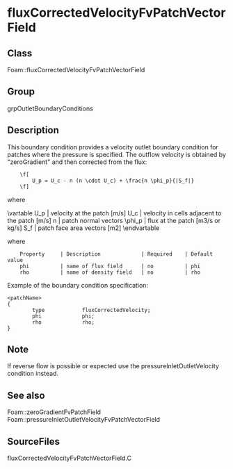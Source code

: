 # fluxCorrectedVelocityFvPatchVectorField 
## Class
Foam::fluxCorrectedVelocityFvPatchVectorField

## Group
grpOutletBoundaryConditions

## Description
This boundary condition provides a velocity outlet boundary condition for
patches where the pressure is specified.  The outflow velocity is obtained
by "zeroGradient" and then corrected from the flux:

        \f[
            U_p = U_c - n (n \cdot U_c) + \frac{n \phi_p}{|S_f|}
        \f]

where

\vartable
        U_p | velocity at the patch [m/s]
        U_c | velocity in cells adjacent to the patch [m/s]
        n   | patch normal vectors
        \phi_p | flux at the patch [m3/s or kg/s]
        S_f | patch face area vectors [m2]
\endvartable

where


        Property     | Description             | Required    | Default value
        phi          | name of flux field      | no          | phi
        rho          | name of density field   | no          | rho


Example of the boundary condition specification:
```
<patchName>
{
        type            fluxCorrectedVelocity;
        phi             phi;
        rho             rho;
}
```

## Note
If reverse flow is possible or expected use the
pressureInletOutletVelocity condition instead.

## See also
Foam::zeroGradientFvPatchField
Foam::pressureInletOutletVelocityFvPatchVectorField

## SourceFiles
fluxCorrectedVelocityFvPatchVectorField.C

